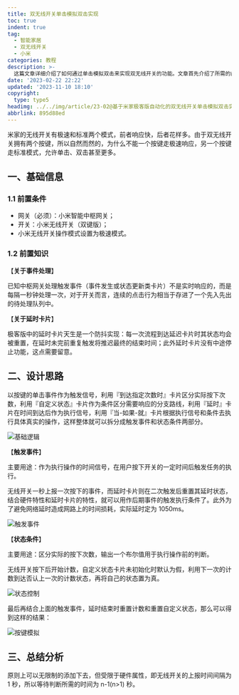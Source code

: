 ```yaml
---
title: 双无线开关单击模拟双击实现
toc: true
indent: true
tag:
  - 智能家居
  - 双无线开关
  - 小米
categories: 教程
description: >-
  这篇文章详细介绍了如何通过单击模拟双击来实现双无线开关的功能。文章首先介绍了所需的前置条件和知识，然后详细阐述了设计思路，包括触发事件和状态条件的使用。最后，文章总结了实现过程中的关键点和注意事项。通过阅读这篇文章，读者可以学习到如何利用小米无线开关和极客版延时卡片实现更复杂的操作模式。
date: '2023-02-22 22:22'
updated: '2023-11-10 18:10'
copyright:
  type: type5
headimg: ../../img/article/23-02@基于米家极客版自动化的双无线开关单击模拟双击实现/Hexo博客封面.png
abbrlink: 895d88ed
---
```


米家的无线开关有极速和标准两个模式，前者响应快，后者花样多。由于双无线开关拥有两个按键，所以自然而然的，为什么不能一个按键走极速响应，另一个按键走标准模式，允许单击、双击甚至更多。

<!-- more -->

## 一、基础信息

### 1.1 前置条件

- 网关（必须）：小米智能中枢网关；
- 开关：小米无线开关（双键版）；
- 小米无线开关操作模式设置为极速模式。

### 1.2 前置知识

【**关于事件处理**】

已知中枢网关处理触发事件（事件发生或状态更新类卡片）不是实时响应的，而是每隔一秒钟处理一次，对于开关而言，连续的点击行为相当于存进了一个先入先出的待处理队列中。

【**关于延时卡片**】

极客版中的延时卡片天生是一个防抖实现：每一次流程到达延迟卡片时其状态均会被重置，在延时未完前重复触发将推迟最终的结束时间；此外延时卡片没有中途停止功能，这点需要留意。

## 二、设计思路

以按键的单击事件作为触发信号，利用『到达指定次数时』卡片区分实际按下次数，利用『自定义状态』卡片作为条件区分需要响应的分支路线，利用『延时』卡片在时间到达后作为执行信号，利用『当-如果-就』卡片根据执行信号和条件去执行具体真实的操作，这样整体就可以拆分成触发事件和状态条件两部分。

![基础逻辑](../../img/article/23-02@基于米家极客版自动化的双无线开关单击模拟双击实现/绘图1.svg)

【**触发事件**】

主要用途：作为执行操作的时间信号，在用户按下开关的一定时间后触发任务的执行。

无线开关一秒上报一次按下的事件，而延时卡片则在二次触发后重置其延时状态，结合硬件特性和延时卡片的特性，就可以用作后期事件的触发执行条件了。此外为了避免网络延时造成网路上的时间损耗，实际延时定为 1050ms。

![触发事件](../../img/article/23-02@基于米家极客版自动化的双无线开关单击模拟双击实现/触发时机.png)

【**状态条件**】

主要用途：区分实际的按下次数，输出一个布尔值用于执行操作前的判断。

无线开关按下后开始计数，自定义状态卡片未初始化时默认为假，利用下一次的计数到达否认上一次的计数状态，再将自己的状态置为真。

![状态控制](../../img/article/23-02@基于米家极客版自动化的双无线开关单击模拟双击实现/状态控制-1699588090145-11.png)

最后再结合上面的触发事件，延时结束时重置计数和重置自定义状态，那么可以得到这样的结果：

![按键模拟](../../img/article/23-02@基于米家极客版自动化的双无线开关单击模拟双击实现/状态控制.png)

## 三、总结分析

原则上可以无限制的添加下去，但受限于硬件属性，即无线开关的上报时间间隔为 1 秒，所以等待判断所需的时间为 n-1(n>1) 秒。
